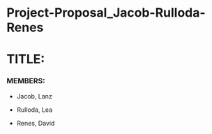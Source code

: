 # Project-Proposal_Jacob-Rulloda-Renes
<h1>TITLE: </h1>
<h3>MEMBERS:</h3>
<ul>
<li><p>Jacob, Lanz</p></li>
<li><p>Rulloda, Lea</p></li>
<li><p>Renes, David</p></li></ul>
